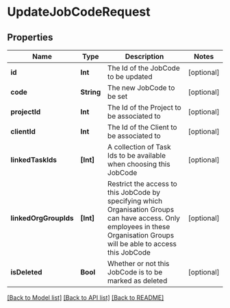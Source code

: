 # UpdateJobCodeRequest

## Properties
Name | Type | Description | Notes
------------ | ------------- | ------------- | -------------
**id** | **Int** | The Id of the JobCode to be updated | [optional] 
**code** | **String** | The new JobCode to be set | [optional] 
**projectId** | **Int** | The Id of the Project to be associated to | [optional] 
**clientId** | **Int** | The Id of the Client to be associated to | [optional] 
**linkedTaskIds** | **[Int]** | A collection of Task Ids to be available when choosing this JobCode | [optional] 
**linkedOrgGroupIds** | **[Int]** | Restrict the access to this JobCode by specifying which Organisation Groups can have access.  Only employees in these Organisation Groups will be able to access this JobCode | [optional] 
**isDeleted** | **Bool** | Whether or not this JobCode is to be marked as deleted | [optional] 

[[Back to Model list]](../README.md#documentation-for-models) [[Back to API list]](../README.md#documentation-for-api-endpoints) [[Back to README]](../README.md)


